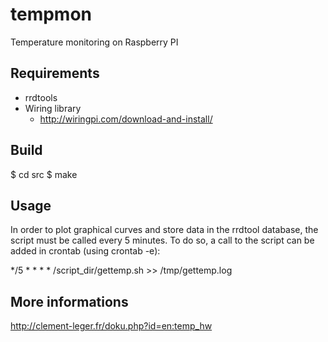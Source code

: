 # tempmon
Temperature monitoring on Raspberry PI

## Requirements
* rrdtools
* Wiring library
    * http://wiringpi.com/download-and-install/

## Build

$ cd src
$ make

## Usage

In order to plot graphical curves and store data in the rrdtool database, the script must be called every 5 minutes.
To do so, a call to the script can be added in crontab (using crontab -e):

*/5 * * * * /script_dir/gettemp.sh >> /tmp/gettemp.log

## More informations

http://clement-leger.fr/doku.php?id=en:temp_hw
